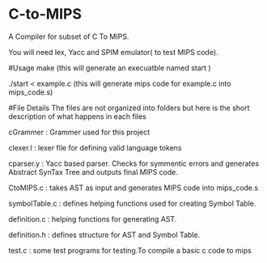 # C-to-MIPS
A Compiler for subset of C To MIPS.

You will need lex, Yacc and SPIM emulator( to test MIPS code).

#Usage
make 
(this will generate an execuatble named start )

./start < example.c 
(this will generate mips code for example.c into mips_code.s)

#File Details
The files are not organized into folders but here is the short description of what happens in each files


cGrammer : Grammer used for this project

clexer.l : lexer file for defining valid language tokens

cparser.y : Yacc based parser. Checks for symmentic errors and generates Abstract SynTax Tree and outputs final MIPS code.

CtoMIPS.c : takes AST as input and generates MIPS code into mips_code.s

symbolTable.c : defines helping functions used for creating Symbol Table.

definition.c : helping functions for generating AST.

definition.h : defines structure for AST and Symbol Table. 

test.c : some test programs for testing.To compile a basic c code to mips

